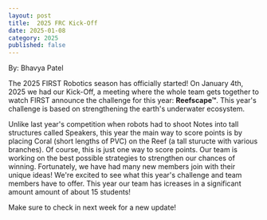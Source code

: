 ```yaml
---
layout: post
title:  2025 FRC Kick-Off
date: 2025-01-08
category: 2025
published: false
---
```

By: Bhavya Patel

The 2025 FIRST Robotics season has officially started! On January 4th, 2025 we had our Kick-Off, a meeting where the whole team gets together to watch FIRST announce the challenge for this year: **Reefscape&trade;**. This year's challenge is based on strengthening the earth's underwater ecosystem.

Unlike last year's competition when robots had to shoot Notes into tall structures called Speakers, this year the main way to score points is by placing Coral (short lengths of PVC) on the Reef (a tall sturucte with various branches). Of course, this is just one way to score points. Our team is working on the best possible strategies to strengthen our chances of winning. Fortunately, we have had many new members join with their unique ideas! We're excited to see what this year's challenge and team members have to offer. This year our team has icreases in a significant amount amount of about 15 students!

Make sure to check in next week for a new update!  


